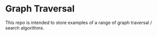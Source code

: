 # Graph Traversal

This repo is intended to store examples of a range of graph traversal / search algorithms.
